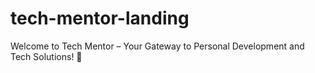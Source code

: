 # tech-mentor-landing
Welcome to Tech Mentor – Your Gateway to Personal Development and Tech Solutions!  🚀
